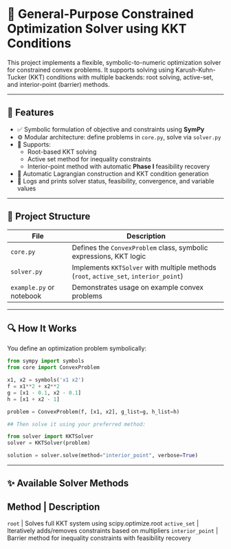 # 🧠 General-Purpose Constrained Optimization Solver using KKT Conditions

This project implements a flexible, symbolic-to-numeric optimization solver for constrained convex problems. It supports solving using Karush-Kuhn-Tucker (KKT) conditions with multiple backends: root solving, active-set, and interior-point (barrier) methods.

---

## 🚀 Features

- ✅ Symbolic formulation of objective and constraints using **SymPy**
- ⚙️ Modular architecture: define problems in `core.py`, solve via `solver.py`
- 🔁 Supports:
  - Root-based KKT solving
  - Active set method for inequality constraints
  - Interior-point method with automatic **Phase I** feasibility recovery
- 🔧 Automatic Lagrangian construction and KKT condition generation
- 🧪 Logs and prints solver status, feasibility, convergence, and variable values

---

## 📁 Project Structure

| File        | Description |
|-------------|-------------|
| `core.py`   | Defines the `ConvexProblem` class, symbolic expressions, KKT logic |
| `solver.py` | Implements `KKTSolver` with multiple methods (`root`, `active_set`, `interior_point`) |
| `example.py` or notebook | Demonstrates usage on example convex problems |

---

## 🔍 How It Works

You define an optimization problem symbolically:

```python
from sympy import symbols
from core import ConvexProblem

x1, x2 = symbols('x1 x2')
f = x1**2 + x2**2
g = [x1 - 0.1, x2 - 0.1]
h = [x1 + x2 - 1]

problem = ConvexProblem(f, [x1, x2], g_list=g, h_list=h)

## Then solve it using your preferred method:

from solver import KKTSolver
solver = KKTSolver(problem)

solution = solver.solve(method="interior_point", verbose=True)
```
---

## ✨ Available Solver Methods


Method |	Description
---------------------
`root`	 |  Solves full KKT system using scipy.optimize.root
`active_set` |	Iteratively adds/removes constraints based on multipliers
`interior_point` |	Barrier method for inequality constraints with feasibility recovery
